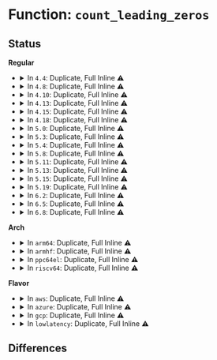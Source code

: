 # Function: <code>count_leading_zeros</code>

## Status
<b>Regular</b>
<ul>
<li>
<details>
<summary>In <code>4.4</code>: Duplicate, Full Inline ⚠️</summary>

**Collision:** Static Duplication

**Inline:** Full

**Transformation:** False

**Instances:**

```
In lib/mpi/mpicoder.c (ffffffff814169f8)
Location: include/linux/count_zeros.h:27
Inline: True
Inline callers:
  - lib/mpi/mpicoder.c:mpi_read_buffer
  - lib/mpi/mpicoder.c:mpi_read_raw_data
  - lib/mpi/mpicoder.c:mpi_write_to_sgl
  - lib/mpi/mpicoder.c:mpi_read_raw_from_sgl
```
```
In lib/mpi/mpi-bit.c (ffffffff814173e1)
Location: include/linux/count_zeros.h:27
Inline: True
Inline callers:
  - lib/mpi/mpi-bit.c:mpi_get_nbits
```
```
In lib/mpi/mpi-pow.c (ffffffff81418c13)
Location: include/linux/count_zeros.h:27
Inline: True
Inline callers:
  - lib/mpi/mpi-pow.c:mpi_powm
  - lib/mpi/mpi-pow.c:mpi_powm
```
</details>
</li>
<li>
<details>
<summary>In <code>4.8</code>: Duplicate, Full Inline ⚠️</summary>

**Collision:** Static Duplication

**Inline:** Full

**Transformation:** False

**Instances:**

```
In lib/mpi/mpicoder.c (ffffffff8145ee04)
Location: include/linux/count_zeros.h:27
Inline: True
Inline callers:
  - lib/mpi/mpicoder.c:mpi_read_raw_from_sgl
  - lib/mpi/mpicoder.c:mpi_read_buffer
  - lib/mpi/mpicoder.c:mpi_read_raw_data
```
```
In lib/mpi/mpi-bit.c (ffffffff8145ef81)
Location: include/linux/count_zeros.h:27
Inline: True
Inline callers:
  - lib/mpi/mpi-bit.c:mpi_get_nbits
```
```
In lib/mpi/mpi-pow.c (ffffffff81460c07)
Location: include/linux/count_zeros.h:27
Inline: True
Inline callers:
  - lib/mpi/mpi-pow.c:mpi_powm
  - lib/mpi/mpi-pow.c:mpi_powm
```
</details>
</li>
<li>
<details>
<summary>In <code>4.10</code>: Duplicate, Full Inline ⚠️</summary>

**Collision:** Static Duplication

**Inline:** Full

**Transformation:** False

**Instances:**

```
In lib/mpi/mpicoder.c (ffffffff8147d8d4)
Location: include/linux/count_zeros.h:27
Inline: True
Inline callers:
  - lib/mpi/mpicoder.c:mpi_read_raw_from_sgl
  - lib/mpi/mpicoder.c:mpi_read_buffer
  - lib/mpi/mpicoder.c:mpi_read_raw_data
```
```
In lib/mpi/mpi-bit.c (ffffffff8147da51)
Location: include/linux/count_zeros.h:27
Inline: True
Inline callers:
  - lib/mpi/mpi-bit.c:mpi_get_nbits
```
```
In lib/mpi/mpi-pow.c (ffffffff8147f6e0)
Location: include/linux/count_zeros.h:27
Inline: True
Inline callers:
  - lib/mpi/mpi-pow.c:mpi_powm
  - lib/mpi/mpi-pow.c:mpi_powm
```
</details>
</li>
<li>
<details>
<summary>In <code>4.13</code>: Duplicate, Full Inline ⚠️</summary>

**Collision:** Static Duplication

**Inline:** Full

**Transformation:** False

**Instances:**

```
In lib/mpi/mpicoder.c (ffffffff81486a85)
Location: include/linux/count_zeros.h:27
Inline: True
Inline callers:
  - lib/mpi/mpicoder.c:mpi_read_raw_from_sgl
  - lib/mpi/mpicoder.c:mpi_read_buffer
  - lib/mpi/mpicoder.c:mpi_read_raw_data
```
```
In lib/mpi/mpi-bit.c (ffffffff81486d41)
Location: include/linux/count_zeros.h:27
Inline: True
Inline callers:
  - lib/mpi/mpi-bit.c:mpi_get_nbits
```
```
In lib/mpi/mpi-pow.c (ffffffff81488a00)
Location: include/linux/count_zeros.h:27
Inline: True
Inline callers:
  - lib/mpi/mpi-pow.c:mpi_powm
  - lib/mpi/mpi-pow.c:mpi_powm
```
</details>
</li>
<li>
<details>
<summary>In <code>4.15</code>: Duplicate, Full Inline ⚠️</summary>

**Collision:** Static Duplication

**Inline:** Full

**Transformation:** False

**Instances:**

```
In lib/mpi/mpicoder.c (ffffffff814c2c05)
Location: include/linux/count_zeros.h:27
Inline: True
Inline callers:
  - lib/mpi/mpicoder.c:mpi_read_raw_from_sgl
  - lib/mpi/mpicoder.c:mpi_read_buffer
  - lib/mpi/mpicoder.c:mpi_read_raw_data
```
```
In lib/mpi/mpi-bit.c (ffffffff814c2ebd)
Location: include/linux/count_zeros.h:27
Inline: True
Inline callers:
  - lib/mpi/mpi-bit.c:mpi_get_nbits
```
```
In lib/mpi/mpi-pow.c (ffffffff814c4b92)
Location: include/linux/count_zeros.h:27
Inline: True
Inline callers:
  - lib/mpi/mpi-pow.c:mpi_powm
  - lib/mpi/mpi-pow.c:mpi_powm
```
</details>
</li>
<li>
<details>
<summary>In <code>4.18</code>: Duplicate, Full Inline ⚠️</summary>

**Collision:** Static Duplication

**Inline:** Full

**Transformation:** False

**Instances:**

```
In lib/mpi/mpicoder.c (ffffffff814f3ac9)
Location: include/linux/count_zeros.h:27
Inline: True
Inline callers:
  - lib/mpi/mpicoder.c:mpi_read_raw_from_sgl
  - lib/mpi/mpicoder.c:mpi_read_buffer
  - lib/mpi/mpicoder.c:mpi_read_raw_data
```
```
In lib/mpi/mpi-bit.c (ffffffff814f3e39)
Location: include/linux/count_zeros.h:27
Inline: True
Inline callers:
  - lib/mpi/mpi-bit.c:mpi_get_nbits
```
```
In lib/mpi/mpi-pow.c (ffffffff814f5a92)
Location: include/linux/count_zeros.h:27
Inline: True
Inline callers:
  - lib/mpi/mpi-pow.c:mpi_powm
  - lib/mpi/mpi-pow.c:mpi_powm
```
</details>
</li>
<li>
<details>
<summary>In <code>5.0</code>: Duplicate, Full Inline ⚠️</summary>

**Collision:** Static Duplication

**Inline:** Full

**Transformation:** False

**Instances:**

```
In lib/mpi/mpicoder.c (ffffffff81507df9)
Location: include/linux/count_zeros.h:27
Inline: True
Inline callers:
  - lib/mpi/mpicoder.c:mpi_read_raw_from_sgl
  - lib/mpi/mpicoder.c:mpi_read_buffer
  - lib/mpi/mpicoder.c:mpi_read_raw_data
```
```
In lib/mpi/mpi-bit.c (ffffffff81508189)
Location: include/linux/count_zeros.h:27
Inline: True
Inline callers:
  - lib/mpi/mpi-bit.c:mpi_get_nbits
```
```
In lib/mpi/mpi-pow.c (ffffffff81509dc6)
Location: include/linux/count_zeros.h:27
Inline: True
Inline callers:
  - lib/mpi/mpi-pow.c:mpi_powm
  - lib/mpi/mpi-pow.c:mpi_powm
```
</details>
</li>
<li>
<details>
<summary>In <code>5.3</code>: Duplicate, Full Inline ⚠️</summary>

**Collision:** Static Duplication

**Inline:** Full

**Transformation:** False

**Instances:**

```
In lib/mpi/mpicoder.c (ffffffff81535f78)
Location: include/linux/count_zeros.h:23
Inline: True
Inline callers:
  - lib/mpi/mpicoder.c:mpi_read_raw_from_sgl
  - lib/mpi/mpicoder.c:mpi_read_buffer
  - lib/mpi/mpicoder.c:mpi_read_raw_data
```
```
In lib/mpi/mpi-bit.c (ffffffff815362c4)
Location: include/linux/count_zeros.h:23
Inline: True
Inline callers:
  - lib/mpi/mpi-bit.c:mpi_get_nbits
```
```
In lib/mpi/mpi-pow.c (ffffffff81537fa5)
Location: include/linux/count_zeros.h:23
Inline: True
Inline callers:
  - lib/mpi/mpi-pow.c:mpi_powm
  - lib/mpi/mpi-pow.c:mpi_powm
```
</details>
</li>
<li>
<details>
<summary>In <code>5.4</code>: Duplicate, Full Inline ⚠️</summary>

**Collision:** Static Duplication

**Inline:** Full

**Transformation:** False

**Instances:**

```
In lib/mpi/mpicoder.c (ffffffff81556d88)
Location: include/linux/count_zeros.h:23
Inline: True
Inline callers:
  - lib/mpi/mpicoder.c:mpi_read_raw_from_sgl
  - lib/mpi/mpicoder.c:mpi_read_buffer
  - lib/mpi/mpicoder.c:mpi_read_raw_data
```
```
In lib/mpi/mpi-bit.c (ffffffff815570d4)
Location: include/linux/count_zeros.h:23
Inline: True
Inline callers:
  - lib/mpi/mpi-bit.c:mpi_get_nbits
```
```
In lib/mpi/mpi-pow.c (ffffffff81558dc5)
Location: include/linux/count_zeros.h:23
Inline: True
Inline callers:
  - lib/mpi/mpi-pow.c:mpi_powm
  - lib/mpi/mpi-pow.c:mpi_powm
```
</details>
</li>
<li>
<details>
<summary>In <code>5.8</code>: Duplicate, Full Inline ⚠️</summary>

**Collision:** Static Duplication

**Inline:** Full

**Transformation:** False

**Instances:**

```
In lib/mpi/mpicoder.c (ffffffff815e0655)
Location: include/linux/count_zeros.h:23
Inline: True
Inline callers:
  - lib/mpi/mpicoder.c:mpi_read_raw_from_sgl
  - lib/mpi/mpicoder.c:mpi_read_buffer
  - lib/mpi/mpicoder.c:mpi_read_raw_data
```
```
In lib/mpi/mpi-bit.c (ffffffff815e0983)
Location: include/linux/count_zeros.h:23
Inline: True
Inline callers:
  - lib/mpi/mpi-bit.c:mpi_get_nbits
```
```
In lib/mpi/mpi-pow.c (ffffffff815e266e)
Location: include/linux/count_zeros.h:23
Inline: True
Inline callers:
  - lib/mpi/mpi-pow.c:mpi_powm
  - lib/mpi/mpi-pow.c:mpi_powm
```
</details>
</li>
<li>
<details>
<summary>In <code>5.11</code>: Duplicate, Full Inline ⚠️</summary>

**Collision:** Static Duplication

**Inline:** Full

**Transformation:** False

**Instances:**

```
In lib/mpi/mpicoder.c (ffffffff81601c9a)
Location: include/linux/count_zeros.h:23
Inline: True
Inline callers:
  - lib/mpi/mpicoder.c:mpi_read_raw_from_sgl
  - lib/mpi/mpicoder.c:mpi_read_buffer
  - lib/mpi/mpicoder.c:mpi_read_raw_data
```
```
In lib/mpi/mpi-bit.c (ffffffff81602adc)
Location: include/linux/count_zeros.h:23
Inline: True
Inline callers:
  - lib/mpi/mpi-bit.c:mpi_get_nbits
```
```
In lib/mpi/mpi-div.c (ffffffff81603417)
Location: include/linux/count_zeros.h:23
Inline: True
Inline callers:
  - lib/mpi/mpi-div.c:mpi_tdiv_qr
```
```
In lib/mpi/mpih-div.c (ffffffff81604f49)
Location: include/linux/count_zeros.h:23
Inline: True
Inline callers:
  - lib/mpi/mpih-div.c:mpihelp_divmod_1
  - lib/mpi/mpih-div.c:mpihelp_mod_1
```
```
In lib/mpi/mpi-pow.c (ffffffff81606681)
Location: include/linux/count_zeros.h:23
Inline: True
Inline callers:
  - lib/mpi/mpi-pow.c:mpi_powm
  - lib/mpi/mpi-pow.c:mpi_powm
```
</details>
</li>
<li>
<details>
<summary>In <code>5.13</code>: Duplicate, Full Inline ⚠️</summary>

**Collision:** Static Duplication

**Inline:** Full

**Transformation:** False

**Instances:**

```
In lib/mpi/mpicoder.c (ffffffff815e4a3a)
Location: include/linux/count_zeros.h:23
Inline: True
Inline callers:
  - lib/mpi/mpicoder.c:mpi_read_raw_from_sgl
  - lib/mpi/mpicoder.c:mpi_read_buffer
  - lib/mpi/mpicoder.c:mpi_read_raw_data
```
```
In lib/mpi/mpi-bit.c (ffffffff815e586c)
Location: include/linux/count_zeros.h:23
Inline: True
Inline callers:
  - lib/mpi/mpi-bit.c:mpi_get_nbits
```
```
In lib/mpi/mpi-div.c (ffffffff815e6197)
Location: include/linux/count_zeros.h:23
Inline: True
Inline callers:
  - lib/mpi/mpi-div.c:mpi_tdiv_qr
```
```
In lib/mpi/mpih-div.c (ffffffff815e7cb9)
Location: include/linux/count_zeros.h:23
Inline: True
Inline callers:
  - lib/mpi/mpih-div.c:mpihelp_divmod_1
  - lib/mpi/mpih-div.c:mpihelp_mod_1
```
```
In lib/mpi/mpi-pow.c (ffffffff815e93cb)
Location: include/linux/count_zeros.h:23
Inline: True
Inline callers:
  - lib/mpi/mpi-pow.c:mpi_powm
  - lib/mpi/mpi-pow.c:mpi_powm
```
</details>
</li>
<li>
<details>
<summary>In <code>5.15</code>: Duplicate, Full Inline ⚠️</summary>

**Collision:** Static Duplication

**Inline:** Full

**Transformation:** False

**Instances:**

```
In lib/mpi/mpicoder.c (ffffffff81650c6a)
Location: include/linux/count_zeros.h:23
Inline: True
Inline callers:
  - lib/mpi/mpicoder.c:mpi_read_raw_from_sgl
  - lib/mpi/mpicoder.c:mpi_read_buffer
  - lib/mpi/mpicoder.c:mpi_read_raw_data
```
```
In lib/mpi/mpi-bit.c (ffffffff81651a9c)
Location: include/linux/count_zeros.h:23
Inline: True
Inline callers:
  - lib/mpi/mpi-bit.c:mpi_get_nbits
```
```
In lib/mpi/mpi-div.c (ffffffff816523c7)
Location: include/linux/count_zeros.h:23
Inline: True
Inline callers:
  - lib/mpi/mpi-div.c:mpi_tdiv_qr
```
```
In lib/mpi/mpih-div.c (ffffffff81653fd8)
Location: include/linux/count_zeros.h:23
Inline: True
Inline callers:
  - lib/mpi/mpih-div.c:mpihelp_divmod_1
  - lib/mpi/mpih-div.c:mpihelp_mod_1
```
```
In lib/mpi/mpi-pow.c (ffffffff81655760)
Location: include/linux/count_zeros.h:23
Inline: True
Inline callers:
  - lib/mpi/mpi-pow.c:mpi_powm
  - lib/mpi/mpi-pow.c:mpi_powm
```
</details>
</li>
<li>
<details>
<summary>In <code>5.19</code>: Duplicate, Full Inline ⚠️</summary>

**Collision:** Static Duplication

**Inline:** Full

**Transformation:** False

**Instances:**

```
In lib/mpi/mpicoder.c (ffffffff81767e19)
Location: include/linux/count_zeros.h:23
Inline: True
Inline callers:
  - lib/mpi/mpicoder.c:mpi_read_raw_from_sgl
  - lib/mpi/mpicoder.c:mpi_read_buffer
  - lib/mpi/mpicoder.c:mpi_read_raw_data
```
```
In lib/mpi/mpi-bit.c (ffffffff81768dc7)
Location: include/linux/count_zeros.h:23
Inline: True
Inline callers:
  - lib/mpi/mpi-bit.c:mpi_get_nbits
```
```
In lib/mpi/mpi-div.c (ffffffff817695e8)
Location: include/linux/count_zeros.h:23
Inline: True
Inline callers:
  - lib/mpi/mpi-div.c:mpi_tdiv_qr
```
```
In lib/mpi/mpih-div.c (ffffffff8176b43f)
Location: include/linux/count_zeros.h:23
Inline: True
Inline callers:
  - lib/mpi/mpih-div.c:mpihelp_divmod_1
  - lib/mpi/mpih-div.c:mpihelp_mod_1
```
```
In lib/mpi/mpi-pow.c (ffffffff8176ccd1)
Location: include/linux/count_zeros.h:23
Inline: True
Inline callers:
  - lib/mpi/mpi-pow.c:mpi_powm
  - lib/mpi/mpi-pow.c:mpi_powm
```
</details>
</li>
<li>
<details>
<summary>In <code>6.2</code>: Duplicate, Full Inline ⚠️</summary>

**Collision:** Static Duplication

**Inline:** Full

**Transformation:** False

**Instances:**

```
In lib/mpi/mpicoder.c (ffffffff81896efa)
Location: include/linux/count_zeros.h:23
Inline: True
Inline callers:
  - lib/mpi/mpicoder.c:mpi_read_raw_from_sgl
  - lib/mpi/mpicoder.c:mpi_read_buffer
  - lib/mpi/mpicoder.c:mpi_read_raw_data
```
```
In lib/mpi/mpi-bit.c (ffffffff81898257)
Location: include/linux/count_zeros.h:23
Inline: True
Inline callers:
  - lib/mpi/mpi-bit.c:mpi_get_nbits
```
```
In lib/mpi/mpi-div.c (ffffffff81898b28)
Location: include/linux/count_zeros.h:23
Inline: True
Inline callers:
  - lib/mpi/mpi-div.c:mpi_tdiv_qr
```
```
In lib/mpi/mpih-div.c (ffffffff8189aa8f)
Location: include/linux/count_zeros.h:23
Inline: True
Inline callers:
  - lib/mpi/mpih-div.c:mpihelp_divmod_1
  - lib/mpi/mpih-div.c:mpihelp_mod_1
```
```
In lib/mpi/mpi-pow.c (ffffffff8189c3b1)
Location: include/linux/count_zeros.h:23
Inline: True
Inline callers:
  - lib/mpi/mpi-pow.c:mpi_powm
  - lib/mpi/mpi-pow.c:mpi_powm
```
</details>
</li>
<li>
<details>
<summary>In <code>6.5</code>: Duplicate, Full Inline ⚠️</summary>

**Collision:** Static Duplication

**Inline:** Full

**Transformation:** False

**Instances:**

```
In lib/mpi/mpicoder.c (ffffffff818d943e)
Location: include/linux/count_zeros.h:23
Inline: True
Inline callers:
  - lib/mpi/mpicoder.c:mpi_read_raw_from_sgl
  - lib/mpi/mpicoder.c:mpi_read_buffer
  - lib/mpi/mpicoder.c:mpi_read_raw_data
```
```
In lib/mpi/mpi-bit.c (ffffffff818da7c6)
Location: include/linux/count_zeros.h:23
Inline: True
Inline callers:
  - lib/mpi/mpi-bit.c:mpi_get_nbits
```
```
In lib/mpi/mpi-div.c (ffffffff818db0a8)
Location: include/linux/count_zeros.h:23
Inline: True
Inline callers:
  - lib/mpi/mpi-div.c:mpi_tdiv_qr
```
```
In lib/mpi/mpih-div.c (ffffffff818dd030)
Location: include/linux/count_zeros.h:23
Inline: True
Inline callers:
  - lib/mpi/mpih-div.c:mpihelp_divmod_1
  - lib/mpi/mpih-div.c:mpihelp_mod_1
```
```
In lib/mpi/mpi-pow.c (ffffffff818de9a1)
Location: include/linux/count_zeros.h:23
Inline: True
Inline callers:
  - lib/mpi/mpi-pow.c:mpi_powm
  - lib/mpi/mpi-pow.c:mpi_powm
```
</details>
</li>
<li>
<details>
<summary>In <code>6.8</code>: Duplicate, Full Inline ⚠️</summary>

**Collision:** Static Duplication

**Inline:** Full

**Transformation:** False

**Instances:**

```
In lib/crypto/mpi/mpicoder.c (ffffffff8186ff9e)
Location: include/linux/count_zeros.h:23
Inline: True
Inline callers:
  - lib/crypto/mpi/mpicoder.c:mpi_read_raw_from_sgl
  - lib/crypto/mpi/mpicoder.c:mpi_read_buffer
  - lib/crypto/mpi/mpicoder.c:mpi_read_raw_data
```
```
In lib/crypto/mpi/mpi-bit.c (ffffffff81871326)
Location: include/linux/count_zeros.h:23
Inline: True
Inline callers:
  - lib/crypto/mpi/mpi-bit.c:mpi_get_nbits
```
```
In lib/crypto/mpi/mpi-div.c (ffffffff81871c08)
Location: include/linux/count_zeros.h:23
Inline: True
Inline callers:
  - lib/crypto/mpi/mpi-div.c:mpi_tdiv_qr
```
```
In lib/crypto/mpi/mpih-div.c (ffffffff81873c0f)
Location: include/linux/count_zeros.h:23
Inline: True
Inline callers:
  - lib/crypto/mpi/mpih-div.c:mpihelp_divmod_1
  - lib/crypto/mpi/mpih-div.c:mpihelp_mod_1
```
```
In lib/crypto/mpi/mpi-pow.c (ffffffff818755a9)
Location: include/linux/count_zeros.h:23
Inline: True
Inline callers:
  - lib/crypto/mpi/mpi-pow.c:mpi_powm
  - lib/crypto/mpi/mpi-pow.c:mpi_powm
```
</details>
</li>
</ul>
<b>Arch</b>
<ul>
<li>
<details>
<summary>In <code>arm64</code>: Duplicate, Full Inline ⚠️</summary>

**Collision:** Static Duplication

**Inline:** Full

**Transformation:** False

**Instances:**

```
In lib/mpi/mpicoder.c (ffff8000106633cc)
Location: include/linux/count_zeros.h:23
Inline: True
Inline callers:
  - lib/mpi/mpicoder.c:mpi_read_raw_from_sgl
  - lib/mpi/mpicoder.c:mpi_read_buffer
  - lib/mpi/mpicoder.c:mpi_read_raw_data
```
```
In lib/mpi/mpi-bit.c (ffff80001066391c)
Location: include/linux/count_zeros.h:23
Inline: True
Inline callers:
  - lib/mpi/mpi-bit.c:mpi_get_nbits
```
```
In lib/mpi/mpi-pow.c (ffff8000106654d8)
Location: include/linux/count_zeros.h:23
Inline: True
Inline callers:
  - lib/mpi/mpi-pow.c:mpi_powm
  - lib/mpi/mpi-pow.c:mpi_powm
```
</details>
</li>
<li>
<details>
<summary>In <code>armhf</code>: Duplicate, Full Inline ⚠️</summary>

**Collision:** Static Duplication

**Inline:** Full

**Transformation:** False

**Instances:**

```
In lib/mpi/mpicoder.c (c080c0ec)
Location: include/linux/count_zeros.h:23
Inline: True
Inline callers:
  - lib/mpi/mpicoder.c:mpi_read_raw_from_sgl
  - lib/mpi/mpicoder.c:mpi_read_buffer
  - lib/mpi/mpicoder.c:mpi_read_raw_data
```
```
In lib/mpi/mpi-bit.c (c080c3e0)
Location: include/linux/count_zeros.h:23
Inline: True
Inline callers:
  - lib/mpi/mpi-bit.c:mpi_get_nbits
```
```
In lib/mpi/mpi-pow.c (c080df8c)
Location: include/linux/count_zeros.h:23
Inline: True
Inline callers:
  - lib/mpi/mpi-pow.c:mpi_powm
  - lib/mpi/mpi-pow.c:mpi_powm
```
</details>
</li>
<li>
<details>
<summary>In <code>ppc64el</code>: Duplicate, Full Inline ⚠️</summary>

**Collision:** Static Duplication

**Inline:** Full

**Transformation:** False

**Instances:**

```
In lib/mpi/mpicoder.c (c000000000817e00)
Location: include/linux/count_zeros.h:23
Inline: True
Inline callers:
  - lib/mpi/mpicoder.c:mpi_read_raw_from_sgl
  - lib/mpi/mpicoder.c:mpi_read_buffer
  - lib/mpi/mpicoder.c:mpi_read_raw_data
```
```
In lib/mpi/mpi-bit.c (c000000000818294)
Location: include/linux/count_zeros.h:23
Inline: True
Inline callers:
  - lib/mpi/mpi-bit.c:mpi_get_nbits
```
```
In lib/mpi/mpi-pow.c (c00000000081aa28)
Location: include/linux/count_zeros.h:23
Inline: True
Inline callers:
  - lib/mpi/mpi-pow.c:mpi_powm
  - lib/mpi/mpi-pow.c:mpi_powm
```
</details>
</li>
<li>
<details>
<summary>In <code>riscv64</code>: Duplicate, Full Inline ⚠️</summary>

**Collision:** Static Duplication

**Inline:** Full

**Transformation:** False

**Instances:**

```
In lib/mpi/mpicoder.c (ffffffe00048fa70)
Location: include/linux/count_zeros.h:23
Inline: True
Inline callers:
  - lib/mpi/mpicoder.c:mpi_read_raw_from_sgl
  - lib/mpi/mpicoder.c:mpi_read_buffer
  - lib/mpi/mpicoder.c:mpi_read_raw_data
```
```
In lib/mpi/mpi-bit.c (ffffffe00048ffca)
Location: include/linux/count_zeros.h:23
Inline: True
Inline callers:
  - lib/mpi/mpi-bit.c:mpi_get_nbits
```
```
In lib/mpi/mpi-pow.c (ffffffe00049161e)
Location: include/linux/count_zeros.h:23
Inline: True
Inline callers:
  - lib/mpi/mpi-pow.c:mpi_powm
  - lib/mpi/mpi-pow.c:mpi_powm
```
</details>
</li>
</ul>
<b>Flavor</b>
<ul>
<li>
<details>
<summary>In <code>aws</code>: Duplicate, Full Inline ⚠️</summary>

**Collision:** Static Duplication

**Inline:** Full

**Transformation:** False

**Instances:**

```
In lib/mpi/mpicoder.c (ffffffff8154f368)
Location: include/linux/count_zeros.h:23
Inline: True
Inline callers:
  - lib/mpi/mpicoder.c:mpi_read_raw_from_sgl
  - lib/mpi/mpicoder.c:mpi_read_buffer
  - lib/mpi/mpicoder.c:mpi_read_raw_data
```
```
In lib/mpi/mpi-bit.c (ffffffff8154f6b4)
Location: include/linux/count_zeros.h:23
Inline: True
Inline callers:
  - lib/mpi/mpi-bit.c:mpi_get_nbits
```
```
In lib/mpi/mpi-pow.c (ffffffff815513a5)
Location: include/linux/count_zeros.h:23
Inline: True
Inline callers:
  - lib/mpi/mpi-pow.c:mpi_powm
  - lib/mpi/mpi-pow.c:mpi_powm
```
</details>
</li>
<li>
<details>
<summary>In <code>azure</code>: Duplicate, Full Inline ⚠️</summary>

**Collision:** Static Duplication

**Inline:** Full

**Transformation:** False

**Instances:**

```
In lib/mpi/mpicoder.c (ffffffff8153f648)
Location: include/linux/count_zeros.h:23
Inline: True
Inline callers:
  - lib/mpi/mpicoder.c:mpi_read_raw_from_sgl
  - lib/mpi/mpicoder.c:mpi_read_buffer
  - lib/mpi/mpicoder.c:mpi_read_raw_data
```
```
In lib/mpi/mpi-bit.c (ffffffff8153f994)
Location: include/linux/count_zeros.h:23
Inline: True
Inline callers:
  - lib/mpi/mpi-bit.c:mpi_get_nbits
```
```
In lib/mpi/mpi-pow.c (ffffffff81541685)
Location: include/linux/count_zeros.h:23
Inline: True
Inline callers:
  - lib/mpi/mpi-pow.c:mpi_powm
  - lib/mpi/mpi-pow.c:mpi_powm
```
</details>
</li>
<li>
<details>
<summary>In <code>gcp</code>: Duplicate, Full Inline ⚠️</summary>

**Collision:** Static Duplication

**Inline:** Full

**Transformation:** False

**Instances:**

```
In lib/mpi/mpicoder.c (ffffffff8154b0a8)
Location: include/linux/count_zeros.h:23
Inline: True
Inline callers:
  - lib/mpi/mpicoder.c:mpi_read_raw_from_sgl
  - lib/mpi/mpicoder.c:mpi_read_buffer
  - lib/mpi/mpicoder.c:mpi_read_raw_data
```
```
In lib/mpi/mpi-bit.c (ffffffff8154b3f4)
Location: include/linux/count_zeros.h:23
Inline: True
Inline callers:
  - lib/mpi/mpi-bit.c:mpi_get_nbits
```
```
In lib/mpi/mpi-pow.c (ffffffff8154d0e5)
Location: include/linux/count_zeros.h:23
Inline: True
Inline callers:
  - lib/mpi/mpi-pow.c:mpi_powm
  - lib/mpi/mpi-pow.c:mpi_powm
```
</details>
</li>
<li>
<details>
<summary>In <code>lowlatency</code>: Duplicate, Full Inline ⚠️</summary>

**Collision:** Static Duplication

**Inline:** Full

**Transformation:** False

**Instances:**

```
In lib/mpi/mpicoder.c (ffffffff81564ef8)
Location: include/linux/count_zeros.h:23
Inline: True
Inline callers:
  - lib/mpi/mpicoder.c:mpi_read_raw_from_sgl
  - lib/mpi/mpicoder.c:mpi_read_buffer
  - lib/mpi/mpicoder.c:mpi_read_raw_data
```
```
In lib/mpi/mpi-bit.c (ffffffff81565244)
Location: include/linux/count_zeros.h:23
Inline: True
Inline callers:
  - lib/mpi/mpi-bit.c:mpi_get_nbits
```
```
In lib/mpi/mpi-pow.c (ffffffff81566f35)
Location: include/linux/count_zeros.h:23
Inline: True
Inline callers:
  - lib/mpi/mpi-pow.c:mpi_powm
  - lib/mpi/mpi-pow.c:mpi_powm
```
</details>
</li>
</ul>

## Differences
